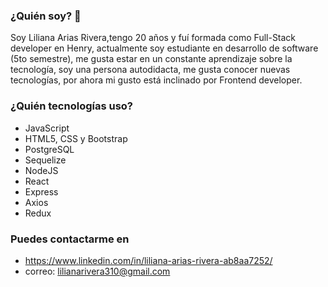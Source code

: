### ¿Quién soy? 👋

Soy Liliana Arias Rivera,tengo 20 años y fuí formada como Full-Stack developer en Henry, actualmente soy estudiante en desarrollo de software (5to semestre), me gusta estar en un constante aprendizaje sobre la tecnología, soy una persona autodidacta, me gusta conocer nuevas tecnologías, por ahora mi gusto está inclinado por Frontend developer. 

### ¿Quién tecnologías uso? 
* JavaScript
* HTML5, CSS y Bootstrap 
* PostgreSQL
* Sequelize
* NodeJS
* React
* Express
* Axios
* Redux


### Puedes contactarme en
* https://www.linkedin.com/in/liliana-arias-rivera-ab8aa7252/
* correo: lilianarivera310@gmail.com
